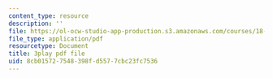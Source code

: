 ```yaml
---
content_type: resource
description: ''
file: https://ol-ocw-studio-app-production.s3.amazonaws.com/courses/18-01sc-single-variable-calculus-fall-2010/8cb015727548398fd5577cbc23fc7536_4Q37iOyBq44.pdf
file_type: application/pdf
resourcetype: Document
title: 3play pdf file
uid: 8cb01572-7548-398f-d557-7cbc23fc7536
---
```


